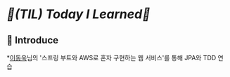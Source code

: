 # _📌(TIL) Today I Learned📌_

## 📣 Introduce
*[이동욱](https://jojoldu.tistory.com/)님의 '스프링 부트와 AWS로 혼자 구현하는 웹 서비스'를 통해 JPA와 TDD 연습
